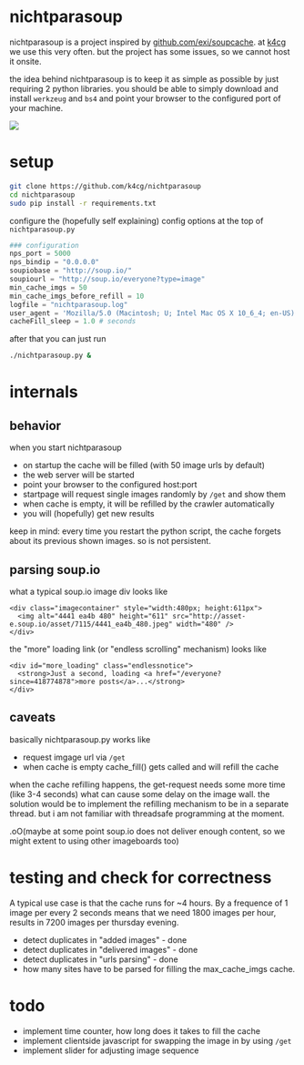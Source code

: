 # nichtparasoup

nichtparasoup is a project inspired by [github.com/exi/soupcache](https://github.com/exi/soupcache).
at [k4cg](http://k4cg.org) we use this very often. but the project has some issues, so we cannot host it onsite.

the idea behind nichtparasoup is to keep it as simple as possible by just requiring 2 python libraries. you should be able to simply
download and install `werkzeug` and `bs4` and point your browser to the configured port of your machine.

<img src="https://github.com/k4cg/nichtparasoup/raw/master/screenshot.png">

# setup

```bash
git clone https://github.com/k4cg/nichtparasoup
cd nichtparasoup
sudo pip install -r requirements.txt
```

configure the (hopefully self explaining) config options at the top of `nichtparasoup.py`

```python
### configuration
nps_port = 5000
nps_bindip = "0.0.0.0"
soupiobase = "http://soup.io/"
soupiourl = "http://soup.io/everyone?type=image"
min_cache_imgs = 50
min_cache_imgs_before_refill = 10
logfile = "nichtparasoup.log"
user_agent = 'Mozilla/5.0 (Macintosh; U; Intel Mac OS X 10_6_4; en-US) AppleWebKit/534.3 (KHTML, like Gecko) Chrome/6.0.472.63 Safari/534.3'
cacheFill_sleep = 1.0 # seconds
```

after that you can just run

```bash
./nichtparasoup.py &
```

# internals

## behavior

when you start nichtparasoup

* on startup the cache will be filled (with 50 image urls by default)
* the web server will be started
* point your browser to the configured host:port
* startpage will request single images randomly by `/get` and show them
* when cache is empty, it will be refilled by the crawler automatically
* you will (hopefully) get new results

keep in mind: every time you restart the python script, the cache forgets about its previous
shown images. so is not persistent.

## parsing soup.io

what a typical soup.io image div looks like

    <div class="imagecontainer" style="width:480px; height:611px">
      <img alt="4441 ea4b 480" height="611" src="http://asset-e.soup.io/asset/7115/4441_ea4b_480.jpeg" width="480" />
    </div>

the "more" loading link (or "endless scrolling" mechanism) looks like

    <div id="more_loading" class="endlessnotice">
      <strong>Just a second, loading <a href="/everyone?since=418774878">more posts</a>...</strong>
    </div>

## caveats

basically nichtparasoup.py works like

* request imgage url via `/get`
* when cache is empty cache_fill() gets called and will refill the cache

when the cache refilling happens, the get-request needs some more time (like 3-4 seconds) what can cause
some delay on the image wall. the solution would be to implement the refilling mechanism to be in a separate thread.
but i am not familiar with threadsafe programming at the moment.

.oO(maybe at some point soup.io does not deliver enough content, so we might extent to using other imageboards too)

# testing and check for correctness

A typical use case is that the cache runs for ~4 hours. By a frequence of 1 image per every 2 seconds
means that we need 1800 images per hour, results in 7200 images per thursday evening.

* detect duplicates in "added images" - done
* detect duplicates in "delivered images" - done
* detect duplicates in "urls parsing" - done
* how many sites have to be parsed for filling the max_cache_imgs cache.


# todo

* implement time counter, how long does it takes to fill the cache
* implement clientside javascript for swapping the image in by using `/get`
* implement slider for adjusting image sequence
